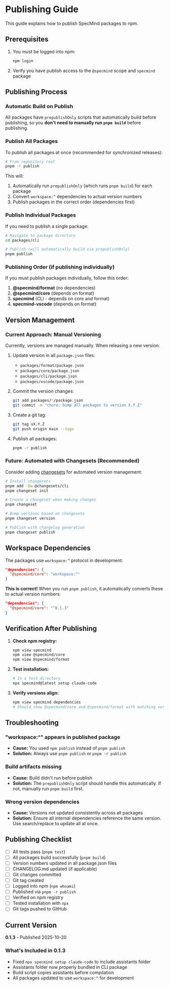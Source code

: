 # Publishing Guide

This guide explains how to publish SpecMind packages to npm.

## Prerequisites

1. You must be logged into npm:
   ```bash
   npm login
   ```

2. Verify you have publish access to the `@specmind` scope and `specmind` package

## Publishing Process

### Automatic Build on Publish

All packages have `prepublishOnly` scripts that automatically build before publishing, so you **don't need to manually run `pnpm build`** before publishing.

### Publish All Packages

To publish all packages at once (recommended for synchronized releases):

```bash
# From repository root
pnpm -r publish
```

This will:
1. Automatically run `prepublishOnly` (which runs `pnpm build`) for each package
2. Convert `workspace:^` dependencies to actual version numbers
3. Publish packages in the correct order (dependencies first)

### Publish Individual Packages

If you need to publish a single package:

```bash
# Navigate to package directory
cd packages/cli

# Publish (will automatically build via prepublishOnly)
pnpm publish
```

### Publishing Order (if publishing individually)

If you must publish packages individually, follow this order:

1. **@specmind/format** (no dependencies)
2. **@specmind/core** (depends on format)
3. **specmind** (CLI - depends on core and format)
4. **specmind-vscode** (depends on format)

## Version Management

### Current Approach: Manual Versioning

Currently, versions are managed manually. When releasing a new version:

1. Update version in all `package.json` files:
   - `packages/format/package.json`
   - `packages/core/package.json`
   - `packages/cli/package.json`
   - `packages/vscode/package.json`

2. Commit the version changes:
   ```bash
   git add packages/*/package.json
   git commit -m "chore: bump all packages to version X.Y.Z"
   ```

3. Create a git tag:
   ```bash
   git tag vX.Y.Z
   git push origin main --tags
   ```

4. Publish all packages:
   ```bash
   pnpm -r publish
   ```

### Future: Automated with Changesets (Recommended)

Consider adding [changesets](https://github.com/changesets/changesets) for automated version management:

```bash
# Install changesets
pnpm add -Dw @changesets/cli
pnpm changeset init

# Create a changeset when making changes
pnpm changeset

# Bump versions based on changesets
pnpm changeset version

# Publish with changelog generation
pnpm changeset publish
```

## Workspace Dependencies

The packages use `workspace:^` protocol in development:

```json
"dependencies": {
  "@specmind/core": "workspace:^"
}
```

**This is correct!** When you run `pnpm publish`, it automatically converts these to actual version numbers:

```json
"dependencies": {
  "@specmind/core": "^0.1.3"
}
```

## Verification After Publishing

1. **Check npm registry:**
   ```bash
   npm view specmind
   npm view @specmind/core
   npm view @specmind/format
   ```

2. **Test installation:**
   ```bash
   # In a test directory
   npx specmind@latest setup claude-code
   ```

3. **Verify versions align:**
   ```bash
   npm view specmind dependencies
   # Should show @specmind/core and @specmind/format with matching versions
   ```

## Troubleshooting

### "workspace:^" appears in published package

- **Cause:** You used `npm publish` instead of `pnpm publish`
- **Solution:** Always use `pnpm publish` or `pnpm -r publish`

### Build artifacts missing

- **Cause:** Build didn't run before publish
- **Solution:** The `prepublishOnly` script should handle this automatically. If not, manually run `pnpm build` first.

### Wrong version dependencies

- **Cause:** Versions not updated consistently across all packages
- **Solution:** Ensure all internal dependencies reference the same version. Use search/replace to update all at once.

## Publishing Checklist

- [ ] All tests pass (`pnpm test`)
- [ ] All packages build successfully (`pnpm build`)
- [ ] Version numbers updated in all package.json files
- [ ] CHANGELOG.md updated (if applicable)
- [ ] Git changes committed
- [ ] Git tag created
- [ ] Logged into npm (`npm whoami`)
- [ ] Published via `pnpm -r publish`
- [ ] Verified on npm registry
- [ ] Tested installation with `npx`
- [ ] Git tags pushed to GitHub

## Current Version

**0.1.3** - Published 2025-10-20

### What's Included in 0.1.3

- Fixed `npx specmind setup claude-code` to include assistants folder
- Assistants folder now properly bundled in CLI package
- Build script copies assistants before compilation
- All packages updated to use `workspace:^` for development

